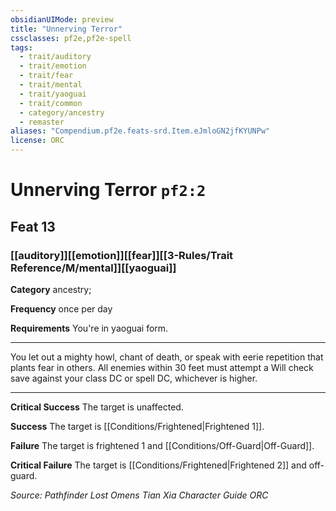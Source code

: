 ```yaml
---
obsidianUIMode: preview
title: "Unnerving Terror"
cssclasses: pf2e,pf2e-spell
tags:
  - trait/auditory
  - trait/emotion
  - trait/fear
  - trait/mental
  - trait/yaoguai
  - trait/common
  - category/ancestry
  - remaster
aliases: "Compendium.pf2e.feats-srd.Item.eJmloGN2jfKYUNPw"
license: ORC
---
```

# Unnerving Terror `pf2:2`
## Feat 13
### [[auditory]][[emotion]][[fear]][[3-Rules/Trait Reference/M/mental]][[yaoguai]]

**Category** ancestry; 




**Frequency** once per day

**Requirements** You're in yaoguai form.

* * *

You let out a mighty howl, chant of death, or speak with eerie repetition that plants fear in others. All enemies within 30 feet must attempt a Will check save against your class DC or spell DC, whichever is higher.

* * *

**Critical Success** The target is unaffected.

**Success** The target is [[Conditions/Frightened|Frightened 1]].

**Failure** The target is frightened 1 and [[Conditions/Off-Guard|Off-Guard]].

**Critical Failure** The target is [[Conditions/Frightened|Frightened 2]] and off-guard.

*Source: Pathfinder Lost Omens Tian Xia Character Guide*
*ORC*